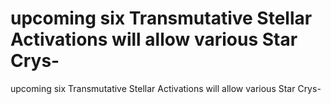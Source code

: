 # upcoming six Transmutative Stellar Activations will allow various Star Crys-

upcoming six Transmutative Stellar Activations will allow various Star Crys-